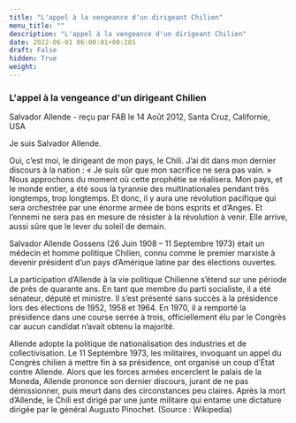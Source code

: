 ```yaml
---
title: "L'appel à la vengeance d'un dirigeant Chilien"
menu_title: ""
description: "L'appel à la vengeance d'un dirigeant Chilien"
date: 2022-06-01 06:00:01+00:285
draft: False
hidden: True
weight:
---
```

### L'appel à la vengeance d'un dirigeant Chilien

Salvador Allende - reçu par FAB le 14 Août 2012, Santa Cruz, Californie, USA

Je suis Salvador Allende.

Oui, c’est moi, le dirigeant de mon pays, le Chili. J’ai dit dans mon dernier discours à la nation : « Je suis sûr que mon sacrifice ne sera pas vain.  » Nous approchons du moment où cette prophétie se réalisera. Mon pays, et le monde entier, a été sous la tyrannie des multinationales pendant très longtemps, trop longtemps. Et donc, il y aura une révolution pacifique qui sera orchestrée par une énorme armée de bons esprits et d’Anges. Et l’ennemi ne sera pas en mesure de résister à la révolution à venir. Elle arrive, aussi sûre que le lever du soleil de demain.

Salvador Allende Gossens (26 Juin 1908 – 11 Septembre 1973) était un médecin et homme politique Chilien, connu comme le premier marxiste à devenir président d’un pays d’Amérique latine par des élections ouvertes.

La participation d’Allende à la vie politique Chilienne s’étend sur une période de près de quarante ans. En tant que membre du parti socialiste, il a été sénateur, député et ministre. Il s’est présenté sans succès à la présidence lors des élections de 1952, 1958 et 1964. En 1970, il a remporté la présidence dans une course serrée à trois, officiellement élu par le Congrès car aucun candidat n’avait obtenu la majorité.

Allende adopte la politique de nationalisation des industries et de collectivisation. Le 11 Septembre 1973, les militaires, invoquant un appel du Congrès chilien à mettre fin à sa présidence, ont organisé un coup d’État contre Allende. Alors que les forces armées encerclent le palais de la Moneda, Allende prononce son dernier discours, jurant de ne pas démissionner, puis meurt dans des circonstances peu claires. Après la mort d’Allende, le Chili est dirigé par une junte militaire qui entame une dictature dirigée par le général Augusto Pinochet. (Source : Wikipedia)



